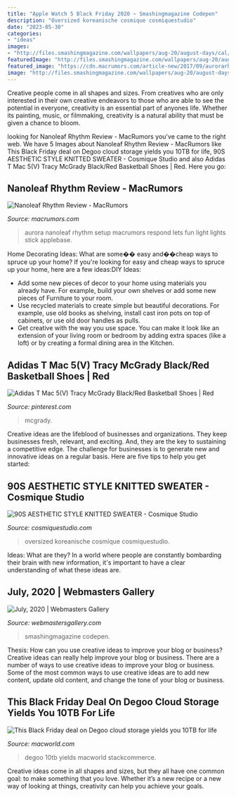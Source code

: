 ```yaml
---
title: "Apple Watch 5 Black Friday 2020 ~ Smashingmagazine Codepen"
description: "Oversized koreanische cosmique cosmiquestudio"
date: "2023-05-30"
categories:
- "ideas"
images:
- "http://files.smashingmagazine.com/wallpapers/aug-20/august-days/cal/aug-20-august-days-cal-1366x768.jpg"
featuredImage: "http://files.smashingmagazine.com/wallpapers/aug-20/august-days/cal/aug-20-august-days-cal-1366x768.jpg"
featured_image: "https://cdn.macrumors.com/article-new/2017/09/aurorarhythm6.jpg?retina"
image: "http://files.smashingmagazine.com/wallpapers/aug-20/august-days/cal/aug-20-august-days-cal-1366x768.jpg"
---
```



Creative people come in all shapes and sizes. From creatives who are only interested in their own creative endeavors to those who are able to see the potential in everyone, creativity is an essential part of anyones life. Whether its painting, music, or filmmaking, creativity is a natural ability that must be given a chance to bloom.

	

		
looking for Nanoleaf Rhythm Review - MacRumors you've came to the right web. We have 5 Images about Nanoleaf Rhythm Review - MacRumors like This Black Friday deal on Degoo cloud storage yields you 10TB for life, 90S AESTHETIC STYLE KNITTED SWEATER - Cosmique Studio and also Adidas T Mac 5(V) Tracy McGrady Black/Red Basketball Shoes | Red. Here you go:
		
    
## Nanoleaf Rhythm Review - MacRumors

<img loading=lazy src="https://cdn.macrumors.com/article-new/2017/09/aurorarhythm6.jpg?retina" onerror="this.onerror=null;this.src='https://tse3.mm.bing.net/th?id=OIP.Pr6G1K1ULtFYpFnl2eNazgHaFj&amp;pid=15.1';" alt="Nanoleaf Rhythm Review - MacRumors">

_Source: macrumors.com_

>aurora nanoleaf rhythm setup macrumors respond lets fun light lights stick applebase. 

	

Home Decorating Ideas: What are some�� easy and��cheap ways to spruce up your home?
If you're looking for easy and cheap ways to spruce up your home, here are a few ideas:DIY Ideas: 
- Add some new pieces of decor to your home using materials you already have. For example, build your own shelves or add some new pieces of Furniture to your room. 
- Use recycled materials to create simple but beautiful decorations. For example, use old books as shelving, install cast iron pots on top of cabinets, or use old door handles as pulls. 
- Get creative with the way you use space. You can make it look like an extension of your living room or bedroom by adding extra spaces (like a loft) or by creating a formal dining area in the Kitchen.

    
## Adidas T Mac 5(V) Tracy McGrady Black/Red Basketball Shoes | Red

<img loading=lazy src="https://i.pinimg.com/736x/88/70/35/887035d18c09e0ab27544a41a0b0a0e6--tracy-mcgrady-basketball-shoes.jpg" onerror="this.onerror=null;this.src='https://tse1.mm.bing.net/th?id=OIP.40qlxkbv3929UlS2spo16AHaE6&amp;pid=15.1';" alt="Adidas T Mac 5(V) Tracy McGrady Black/Red Basketball Shoes | Red">

_Source: pinterest.com_

>mcgrady. 

	

Creative ideas are the lifeblood of businesses and organizations. They keep businesses fresh, relevant, and exciting. And, they are the key to sustaining a competitive edge. The challenge for businesses is to generate new and innovative ideas on a regular basis. Here are five tips to help you get started:

    
## 90S AESTHETIC STYLE KNITTED SWEATER - Cosmique Studio

<img loading=lazy src="http://cdn.shopify.com/s/files/1/0095/4715/3463/products/90s-aesthetic-style-knitted-sweater-aesthetic-clothing-cosmiquestudiocom_1200x1200.jpg?v=1605868456" onerror="this.onerror=null;this.src='https://tse1.mm.bing.net/th?id=OIP.dXD3JhbTfBvt62kbSrES_AHaHa&amp;pid=15.1';" alt="90S AESTHETIC STYLE KNITTED SWEATER - Cosmique Studio">

_Source: cosmiquestudio.com_

>oversized koreanische cosmique cosmiquestudio. 

	

Ideas: What are they?
In a world where people are constantly bombarding their brain with new information, it's important to have a clear understanding of what these ideas are.

    
## July, 2020 | Webmasters Gallery

<img loading=lazy src="http://files.smashingmagazine.com/wallpapers/aug-20/august-days/cal/aug-20-august-days-cal-1366x768.jpg" onerror="this.onerror=null;this.src='https://tse1.mm.bing.net/th?id=OIP.Ie43YuZ8xLYTVkCor9MXlwHaEK&amp;pid=15.1';" alt="July, 2020 | Webmasters Gallery">

_Source: webmastersgallery.com_

>smashingmagazine codepen. 

	

Thesis: How can you use creative ideas to improve your blog or business?
Creative ideas can really help improve your blog or business. There are a number of ways to use creative ideas to improve your blog or business. Some of the most common ways to use creative ideas are to add new content, update old content, and change the tone of your blog or business.

    
## This Black Friday Deal On Degoo Cloud Storage Yields You 10TB For Life

<img loading=lazy src="https://www.macworld.com/wp-content/uploads/2021/03/sale_151452_primary_image_wide-100867913-orig-2.jpg?quality=50&amp;strip=all" onerror="this.onerror=null;this.src='https://tse2.mm.bing.net/th?id=OIP.kBi_lBEzuoE4h1C4tEzPBQHaDt&amp;pid=15.1';" alt="This Black Friday deal on Degoo cloud storage yields you 10TB for life">

_Source: macworld.com_

>degoo 10tb yields macworld stackcommerce. 

	

Creative ideas come in all shapes and sizes, but they all have one common goal: to make something that you love. Whether it’s a new recipe or a new way of looking at things, creativity can help you achieve your goals.

